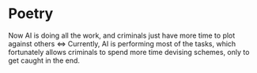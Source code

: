# Poetry


Now AI is doing all the work, and criminals just have more time to plot against others <=> Currently, AI is performing most of the tasks, which fortunately allows criminals to spend more time devising schemes, only to get caught in the end.

